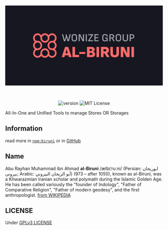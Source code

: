 <div align="center">

[![BANNER][BANNER]][HOMEPAGE]

<br/>

![version][VERSION_BADGE]
![MIT License][LICENSE_BADGE]

</div>

All-In-One and Unified Tools to manage Stores OR Storages

## Information

read more in [`npm:biruni`][BIRUNI_NPM] or in [GitHub][HOMEPAGE]

## Name

Abu Rayhan Muhammad ibn Ahmad **al-Biruni** /ælbɪˈruːni/ (Persian: ابوریحان بیرونی; Arabic: أبو الريحان البيروني) (973 – after 1050), known as al-Biruni, was a Khwarazmian Iranian scholar and polymath during the Islamic Golden Age. He has been called variously the "founder of Indology", "Father of Comparative Religion", "Father of modern geodesy", and the first anthropologist. [from WIKIPEDIA](https://en.wikipedia.org/wiki/Al-Biruni)

## LICENSE

Under [GPLv3 LICENSE](./LICENSE.md)

<!-- URL -->

[BIRUNI_NPM]: https://npmjs.com/package/biruni
[BANNER]: https://raw.githubusercontent.com/wonize/biruni/main/assets/dark.png
[HOMEPAGE]: https://github.com/wonize/biruni/tree/main/packages/core
[INSTALLATION_NPM_BADGE]: https://img.shields.io/static/v1?style=for-the-badge&message=npm&color=CB3837&logo=npm&logoColor=FFFFFF&label=
[INSTALLATION_YARN_BADGE]: https://img.shields.io/static/v1?style=for-the-badge&message=Yarn&color=2C8EBB&logo=Yarn&logoColor=FFFFFF&label=
[INSTALLATION_PNPM_BADGE]: https://img.shields.io/static/v1?style=for-the-badge&message=pnpm&color=FF6C37&logo=pnpm&logoColor=FFFFFF&label=
[INSTALLATION_BUN_BADGE]: https://img.shields.io/static/v1?style=for-the-badge&message=bun&color=E2BD8C&logo=bun&logoColor=FFFFFF&label=
[INSTALLATION_DENO_BADGE]: https://img.shields.io/static/v1?style=for-the-badge&message=deno&color=323232&logo=deno&logoColor=FFFFFF&label=
[INSTALLATION_NPM]: #npm-
[INSTALLATION_YARN]: #yarn-
[INSTALLATION_PNPM]: #pnpm-
[INSTALLATION_BUN]: #bun-
[INSTALLATION_DENO]: https://deno.land/manual@v1.36.4/examples/manage_dependencies
[VERSION_BADGE]: https://img.shields.io/npm/v/@biruni/core?color=00273F&label=VERSION&style=flat-square
[LICENSE_BADGE]: https://img.shields.io/npm/l/@biruni/core?color=00273F&label=LICENSE&style=flat-square
